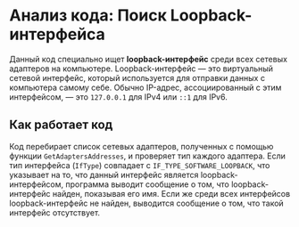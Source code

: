 # Анализ кода: Поиск Loopback-интерфейса

Данный код специально ищет **loopback-интерфейс** среди всех сетевых адаптеров на компьютере. Loopback-интерфейс — это виртуальный сетевой интерфейс, который используется для отправки данных с компьютера самому себе. Обычно IP-адрес, ассоциированный с этим интерфейсом, — это `127.0.0.1` для IPv4 или `::1` для IPv6.

## Как работает код

Код перебирает список сетевых адаптеров, полученных с помощью функции `GetAdaptersAddresses`, и проверяет тип каждого адаптера. Если тип интерфейса (`IfType`) совпадает с `IF_TYPE_SOFTWARE_LOOPBACK`, что указывает на то, что данный интерфейс является loopback-интерфейсом, программа выводит сообщение о том, что loopback-интерфейс найден, показывая его имя. Если же среди всех интерфейсов loopback-интерфейс не найден, выводится сообщение о том, что такой интерфейс отсутствует.
